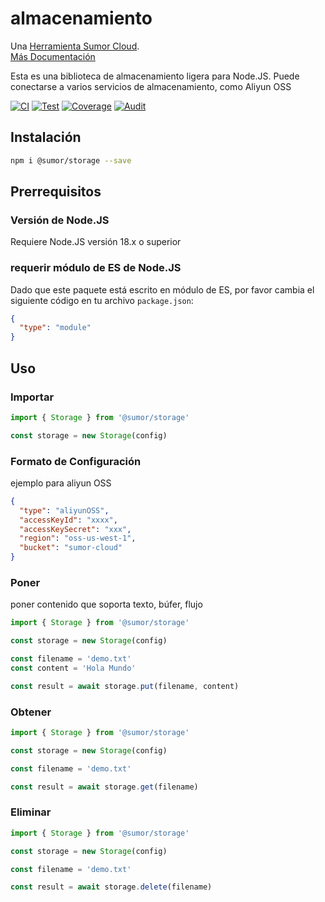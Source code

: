 # almacenamiento

Una [Herramienta Sumor Cloud](https://sumor.cloud).  
[Más Documentación](https://sumor.cloud/storage)

Esta es una biblioteca de almacenamiento ligera para Node.JS.
Puede conectarse a varios servicios de almacenamiento, como Aliyun OSS

[![CI](https://github.com/sumor-cloud/storage/actions/workflows/ci.yml/badge.svg)](https://github.com/sumor-cloud/storage/actions/workflows/ci.yml)
[![Test](https://github.com/sumor-cloud/storage/actions/workflows/ut.yml/badge.svg)](https://github.com/sumor-cloud/storage/actions/workflows/ut.yml)
[![Coverage](https://github.com/sumor-cloud/storage/actions/workflows/coverage.yml/badge.svg)](https://github.com/sumor-cloud/storage/actions/workflows/coverage.yml)
[![Audit](https://github.com/sumor-cloud/storage/actions/workflows/audit.yml/badge.svg)](https://github.com/sumor-cloud/storage/actions/workflows/audit.yml)

## Instalación

```bash
npm i @sumor/storage --save
```

## Prerrequisitos

### Versión de Node.JS

Requiere Node.JS versión 18.x o superior

### requerir módulo de ES de Node.JS

Dado que este paquete está escrito en módulo de ES,
por favor cambia el siguiente código en tu archivo `package.json`:

```json
{
  "type": "module"
}
```

## Uso

### Importar

```js
import { Storage } from '@sumor/storage'

const storage = new Storage(config)
```

### Formato de Configuración

ejemplo para aliyun OSS

```json
{
  "type": "aliyunOSS",
  "accessKeyId": "xxxx",
  "accessKeySecret": "xxx",
  "region": "oss-us-west-1",
  "bucket": "sumor-cloud"
}
```

### Poner

poner contenido que soporta texto, búfer, flujo

```js
import { Storage } from '@sumor/storage'

const storage = new Storage(config)

const filename = 'demo.txt'
const content = 'Hola Mundo'

const result = await storage.put(filename, content)
```

### Obtener

```js
import { Storage } from '@sumor/storage'

const storage = new Storage(config)

const filename = 'demo.txt'

const result = await storage.get(filename)
```

### Eliminar

```js
import { Storage } from '@sumor/storage'

const storage = new Storage(config)

const filename = 'demo.txt'

const result = await storage.delete(filename)
```
